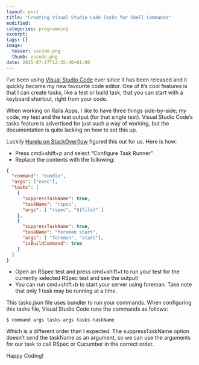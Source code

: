 ```yaml
---
layout: post
title: "Creating Visual Studio Code Tasks for Shell Commands"
modified:
categories: programming
excerpt:
tags: []
image:
  teaser: vscode.png
  thumb: vscode.png
date: 2015-07-27T12:35:40+01:00
---
```


I’ve been using [Visual Studio Code](https://code.visualstudio.com) ever since it has been released and it quickly became my new favourite code editor. One of it’s cool features is that I can create tasks, like a test or build task, that you can start with a keyboard shortcut, right from your code.

When working on Rails Apps, I like to have three things side-by-side; my code, my test and the test output (for that single test).
Visual Studio Code’s tasks feature is advertised for just such a way of working, but the documentation is quite lacking on how to set this up.

Luckily [Hurelu on StackOverflow](http://stackoverflow.com/a/30419250/2814830) figured this out for us. Here is how:
* Press cmd+shift+p and select “Configure Task Runner"
* Replace the contents with the following:

```JSON
{
  "command": "bundle",
  "args": ["exec"],
  "tasks": [
    {
      "suppressTaskName": true,
      "taskName": "rspec",
      "args": [ "rspec", "${file}" ]
    },
    {
      "suppressTaskName": true,
      "taskName": "foreman start",
      "args": [ "foreman", "start"],
      "isBuildCommand": true
    }
  ]
}
```
* Open an RSpec test and press cmd+shift+t to run your test for the currently selected RSpec test and see the output!
* You can run cmd+shift+b to start your server using foreman. Take note that only 1 task may be running at a time.

This tasks.json file uses bundler to run your commands. When configuring this tasks file, Visual Studio Code runs the commands as follows:

    $ command args tasks-args tasks-taskName

Which is a different order than I expected. The suppressTaskName option doesn’t send the taskName as an argument, so we can use the arguments for our task to call RSpec or Cucumber in the correct order.

Happy Coding!